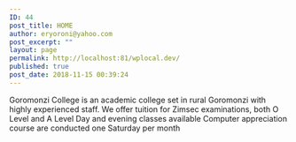 ```yaml
---
ID: 44
post_title: HOME
author: eryoroni@yahoo.com
post_excerpt: ""
layout: page
permalink: http://localhost:81/wplocal.dev/
published: true
post_date: 2018-11-15 00:39:24
---
```

Goromonzi College is an academic college set in rural Goromonzi with highly experienced staff.
We offer tuition for Zimsec examinations, both O Level and A Level
Day and evening classes available
Computer appreciation course are conducted one Saturday per month